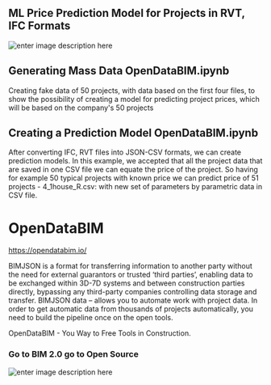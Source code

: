 
## ML Price Prediction Model for Projects in RVT, IFC Formats
![enter image description here](https://opendatabim.io/wp-content/uploads/2021/12/Untitled-1-scaled.jpg)

## Generating Mass Data OpenDataBIM.ipynb
Creating fake data of 50 projects, with data based on the  first four files, to show the possibility of creating a model for predicting  project prices, which will be based on the company's 50 projects

## Creating a Prediction Model OpenDataBIM.ipynb
After converting IFC, RVT files into JSON-CSV formats, we can create prediction models. In this example, we accepted that all the project data that are saved in one CSV file we can equate the price of the project. So having for example 50 typical projects with known price we can predict price of 51 projects - 4_1house_R.csv: with new set of parameters by parametric data in CSV file.


# OpenDataBIM
https://opendatabim.io/

BIMJSON is a format for transferring information to another party without the need for external guarantors or trusted ‘third parties’, enabling data to be exchanged within 3D-7D systems and between construction parties directly, bypassing any third-party companies controlling data storage and transfer. BIMJSON data – allows you to automate work with project data. In order to get automatic data from thousands of projects automatically, you need to build the pipeline once on the open tools.

OpenDataBIM - You Way to Free Tools in Construction.

### Go to  BIM 2.0  go to  Open Source
![enter image description here](https://opendatabim.io/wp-content/uploads/2021/10/BIM20.jpg)
